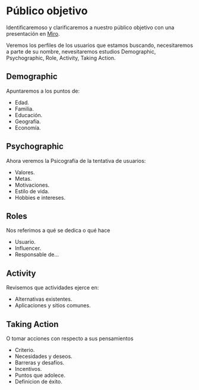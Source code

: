 # Público objetivo

Identificaremoso y clarificaremos a nuestro público objetivo con una presentación en [Miro](https://miro.com/app/board/uXjVPNwEDHg=/?share_link_id=909205864526 "Público objetivo").

Veremos los perfiles de los usuarios que estamos buscando, necesitaremos a parte de su nombre, nevesitaremos estudios Demographic, Psychographic, Role, Activity, Taking Action.

## Demographic
Apuntaremos a los puntos de:

* Edad.
* Familia.
* Educación.
* Geografía.
* Economía.

## Psychographic
Ahora veremos la Psicografía de la tentativa de usuarios:

* Valores.
* Metas.
* Motivaciones.
* Estilo de vida.
* Hobbies e intereses.

## Roles
Nos referimos a qué se dedica o qué hace

* Usuario.
* Influencer.
* Responsable de...

## Activity
Revisemos que actividades ejerce en:

* Alternativas existentes.
* Aplicaciones y sitios comunes. 

## Taking Action

O tomar acciones con respecto a sus pensamientos

* Criterio.
* Necesidades y deseos.
* Barreras y desafíos.
* Incentivos.
* Puntos que adolece.
* Definicion de éxito.







